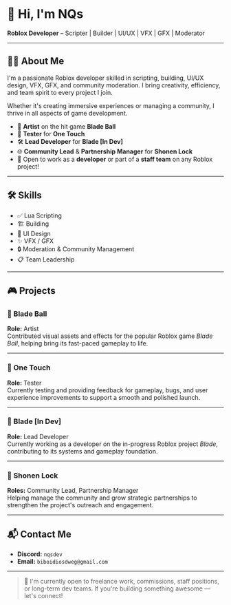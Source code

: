 # 👋 Hi, I'm NQs

**Roblox Developer** – Scripter | Builder | UI/UX | VFX | GFX | Moderator

---

## 🧑‍💻 About Me

I'm a passionate Roblox developer skilled in scripting, building, UI/UX design, VFX, GFX, and community moderation. I bring creativity, efficiency, and team spirit to every project I join.

Whether it's creating immersive experiences or managing a community, I thrive in all aspects of game development.

- 🎨 **Artist** on the hit game **Blade Ball**
- 🧪 **Tester** for **One Touch**
- 🛠️ **Lead Developer** for **Blade [In Dev]**
- 🌐 **Community Lead** & **Partnership Manager** for **Shonen Lock**
- 🤝 Open to work as a **developer** or part of a **staff team** on any Roblox project!

---

## 🛠️ Skills

- ✅ Lua Scripting  
- 🏗️ Building  
- 🎨 UI Design  
- ✨ VFX / GFX  
- 🔒 Moderation & Community Management  
- 📋 Team Leadership  

---

## 🎮 Projects

### 🔹 Blade Ball  
**Role:** Artist  
Contributed visual assets and effects for the popular Roblox game *Blade Ball*, helping bring its fast-paced gameplay to life.

---

### 🔹 One Touch  
**Role:** Tester  
Currently testing and providing feedback for gameplay, bugs, and user experience improvements to support a smooth and polished launch.

---

### 🔹 Blade [In Dev]  
**Role:** Lead Developer  
Currently working as a developer on the in-progress Roblox project *Blade*, contributing to its systems and gameplay foundation.

---

### 🔹 Shonen Lock  
**Roles:** Community Lead, Partnership Manager  
Helping manage the community and grow strategic partnerships to strengthen the project's outreach and engagement.

---

## 📬 Contact Me

- **Discord:** `nqsdev`  
- **Email:** `biboidiosdweg@gmail.com`

---

> 💼 I'm currently open to freelance work, commissions, staff positions, or long-term dev teams. If you're building something awesome — let's connect!



